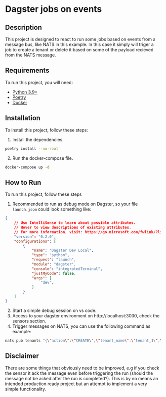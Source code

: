# Dagster jobs on events

## Description

This project is designed to react to run some jobs based on events from a message bus, like NATS in this example. In this case it simply will triger a job to create
a tenant or delete it based on some of the payload recieved from the NATS message.

## Requirements

To run this project, you will need:

- [Python 3.9+](https://www.python.org/)
- [Poetry](https://python-poetry.org/)
- [Docker](https://www.docker.com/)

## Installation

To install this project, follow these steps:

1. Install the dependencies. 
```sh
poetry install --no-root
```
2. Run the docker-compose file.
```sh
docker-compose up -d
```


## How to Run

To run this project, follow these steps

1. Recommended to run as debug mode on Dagster, so your file `launch.json` could look something like:
```json
{
    // Use IntelliSense to learn about possible attributes.
    // Hover to view descriptions of existing attributes.
    // For more information, visit: https://go.microsoft.com/fwlink/?linkid=830387
    "version": "0.2.0",
    "configurations": [
        {
            "name": "Dagster Dev Local",
            "type": "python",
            "request": "launch",
            "module": "dagster",
            "console": "integratedTerminal",
            "justMyCode": false,
            "args": [
                "dev",
            ]
        }
    ]
}
```
2. Start a simple debug session on vs code.
3. Access to your dagster environment on http://localhost:3000, check the sensors section.
4. Trigger messages on NATS, you can use the following command as example:
```sh
nats pub tenants "{\"action\":\"CREATE\",\"tenant_name\":\"tenant_1\",\"configuration\":{\"config_value\":\"1\"}}"
```

## Disclaimer

There are some things that obviously need to be improved, e.g if you check the sensor it ack the message even before triggering the run (should the message not be acked after the run is completed?).
This is by no means an intended production ready project but an attempt to implement a very simple functionality.
